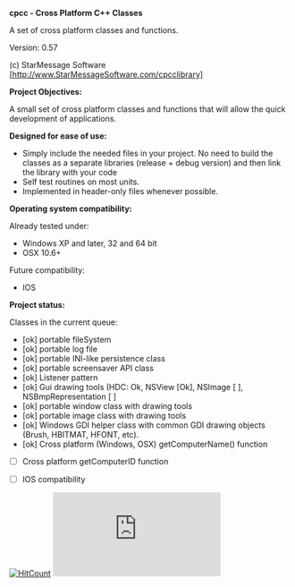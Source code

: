 ﻿**cpcc - Cross Platform C++ Classes**

A set of cross platform classes and functions.

Version: 0.57

(c) StarMessage Software [http://www.StarMessageSoftware.com/cpcclibrary]


 
**Project Objectives:**

A small set of cross platform classes and functions that will allow the quick development of applications.

**Designed for ease of use:**

- Simply include the needed files in your project.
  No need to build the classes as a separate libraries (release + debug version) and then link the library with your code
- Self test routines on most units.   
- Implemented in header-only files whenever possible.

**Operating system compatibility:**

Already tested under:
- Windows XP and later, 32 and 64 bit
- OSX 10.6+  

Future compatibility: 
- IOS

**Project status:**

Classes in the current queue:
- [ok] portable fileSystem
- [ok] portable log file
- [ok] portable INI-like persistence class
- [ok] portable screensaver API class
- [ok] Listener pattern
- [ok] Gui drawing tools (HDC: Ok, NSView [Ok], NSImage [ ], NSBmpRepresentation [ ] 
- [ok] portable window class with drawing tools
- [ok] portable image class with drawing tools
- [ok] Windows GDI helper class with common GDI drawing objects (Brush, HBITMAT, HFONT, etc).
- [ok] Cross platform (Windows, OSX) getComputerName() function
- [  ] Cross platform getComputerID function
- [  ] IOS compatibility


[![HitCount](http://hits.dwyl.io/starmessage/badges.svg)](https://www.starmessagesoftware.com/)
[![Analytics](https://ga-beacon.appspot.com/UA-385839-11/github.com/starmessage/cpcc/README.md)](https://GitHub.com/starmessage/cpcc)

